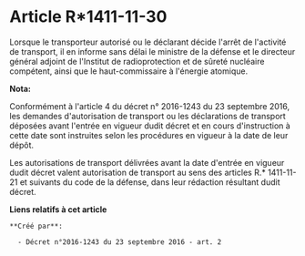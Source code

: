 # Article R*1411-11-30

Lorsque le transporteur autorisé ou le déclarant décide l'arrêt de l'activité de transport, il en informe sans délai le
ministre de la défense et le directeur général adjoint de l'Institut de radioprotection et de sûreté nucléaire compétent,
ainsi que le haut-commissaire à l'énergie atomique.

**Nota:**

Conformément à l'article 4 du décret n° 2016-1243 du 23 septembre 2016, les demandes d'autorisation de transport ou les
déclarations de transport déposées avant l'entrée en vigueur dudit décret et en cours d'instruction à cette date sont
instruites selon les procédures en vigueur à la date de leur dépôt.

Les autorisations de transport délivrées avant la date d'entrée en vigueur dudit décret valent autorisation de transport au
sens des articles R.* 1411-11-21 et suivants du code de la défense, dans leur rédaction résultant dudit décret.

**Liens relatifs à cet article**

	**Créé par**:

	  - Décret n°2016-1243 du 23 septembre 2016 - art. 2
